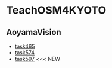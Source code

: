 # TeachOSM4KYOTO
## AoyamaVision
* [task465](http://tasks.teachosm.org/project/465)
* [task574](http://tasks.teachosm.org/project/574)
* [task597](http://tasks.teachosm.org/project/597) <<< NEW


